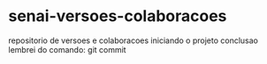 # senai-versoes-colaboracoes
repositorio de versoes e colaboracoes
iniciando o projeto conclusao
lembrei do comando: git commit
